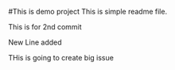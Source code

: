 #This is demo project
This is simple readme file.

This is for 2nd commit

New Line added

THis is going to create big issue